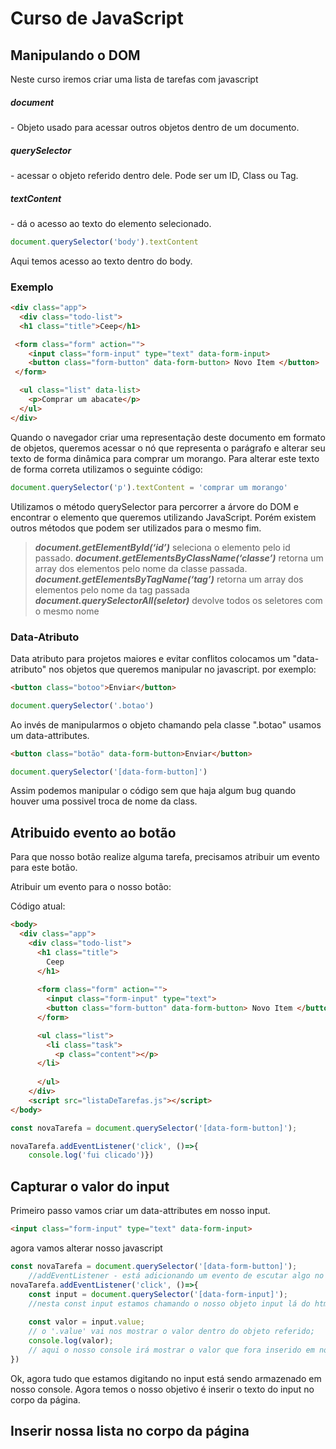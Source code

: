 <h1>Curso de JavaScript</h1> 
<h2>Manipulando o DOM</h2>


<p>Neste curso iremos criar uma lista de tarefas com javascript</p>

<h5>document</h5> - Objeto usado para acessar outros objetos dentro de um documento.

<h5>querySelector</h5> - acessar o objeto referido dentro dele. Pode ser um ID, Class ou Tag.

<h5>textContent</h5> -  dá o acesso ao texto do elemento selecionado.


~~~javascript
document.querySelector('body').textContent
~~~
Aqui temos acesso ao texto dentro do body.


<h3>Exemplo</h3>

~~~html
<div class="app">
  <div class="todo-list">
  <h1 class="title">Ceep</h1>

 <form class="form" action="">
    <input class="form-input" type="text" data-form-input>
    <button class="form-button" data-form-button> Novo Item </button>
 </form>

  <ul class="list" data-list>
    <p>Comprar um abacate</p>
  </ul>
</div>
~~~

Quando o navegador criar uma representação deste documento em formato de objetos, queremos acessar o nó que representa o parágrafo e alterar seu texto de forma dinâmica para comprar um morango. Para alterar este texto de forma correta utilizamos o seguinte código:

~~~javascript
document.querySelector('p').textContent = 'comprar um morango'
~~~

Utilizamos o método querySelector para percorrer a árvore do DOM e encontrar o elemento que queremos utilizando JavaScript. Porém existem outros métodos que podem ser utilizados para o mesmo fim.

>***document.getElementById(‘id’)***  seleciona o elemento pelo id passado.
***document.getElementsByClassName(‘classe’)*** retorna um array dos elementos pelo nome da classe passada.
***document.getElementsByTagName(‘tag’)*** retorna um array dos elementos pelo nome da tag passada
***document.querySelectorAll(seletor)*** devolve todos os seletores com o mesmo nome

<h3>Data-Atributo</h3>
Data atributo para projetos maiores e evitar conflitos colocamos um "data-atributo" nos objetos que queremos manipular no javascript. por exemplo:

~~~html
<button class="botoo">Enviar</button>
~~~
~~~javascript
document.querySelector('.botao')
~~~

Ao invés de manipularmos o objeto chamando pela classe ".botao" usamos um data-attributes.

~~~html
<button class="botão" data-form-button>Enviar</button>
~~~
~~~javascript
document.querySelector('[data-form-button]')
~~~

Assim podemos manipular o código sem que haja algum bug quando houver uma possivel troca de nome da class.

<h2>Atribuido evento ao botão</h2>

Para que nosso botão realize alguma tarefa, precisamos atribuir um evento para este botão.

Atribuir um evento para o nosso botão:

Código atual:

~~~html
<body>
  <div class="app">
    <div class="todo-list">
      <h1 class="title">
        Ceep
      </h1>
  
      <form class="form" action="">
        <input class="form-input" type="text">
        <button class="form-button" data-form-button> Novo Item </button>
      </form>

      <ul class="list"> 
        <li class="task">
          <p class="content"></p>
      </li>
      
      </ul>
    </div>
    <script src="listaDeTarefas.js"></script>
</body>
~~~

~~~javascript
const novaTarefa = document.querySelector('[data-form-button]');

novaTarefa.addEventListener('click', ()=>{
    console.log('fui clicado')})

~~~

<h2>Capturar o valor do input</h2>

Primeiro passo vamos criar um data-attributes em nosso input. 

~~~html
<input class="form-input" type="text" data-form-input>
~~~

agora vamos alterar nosso javascript

~~~javascript
const novaTarefa = document.querySelector('[data-form-button]');
    //addEventListener - está adicionando um evento de escutar algo no caso o evento é o 'click'
novaTarefa.addEventListener('click', ()=>{
    const input = document.querySelector('[data-form-input]');
    //nesta const input estamos chamando o nosso objeto input lá do html;
    
    const valor = input.value;
    // o '.value' vai nos mostrar o valor dentro do objeto referido;
    console.log(valor);
    // aqui o nosso console irá mostrar o valor que fora inserido em nosso input
})

~~~

Ok, agora tudo que estamos digitando no input está sendo armazenado em nosso console. Agora temos o nosso objetivo é inserir o texto do input no corpo da página.

<h2>Inserir nossa lista no corpo da página</h2>








